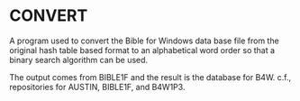 # CONVERT


A program used to convert the Bible for Windows data base file from the original hash table based format to an alphabetical word order so that a binary search algorithm can be used.

The output comes from BIBLE1F and the result is the database for B4W.
 c.f., repositories for AUSTIN, BIBLE1F, and B4W1P3.
